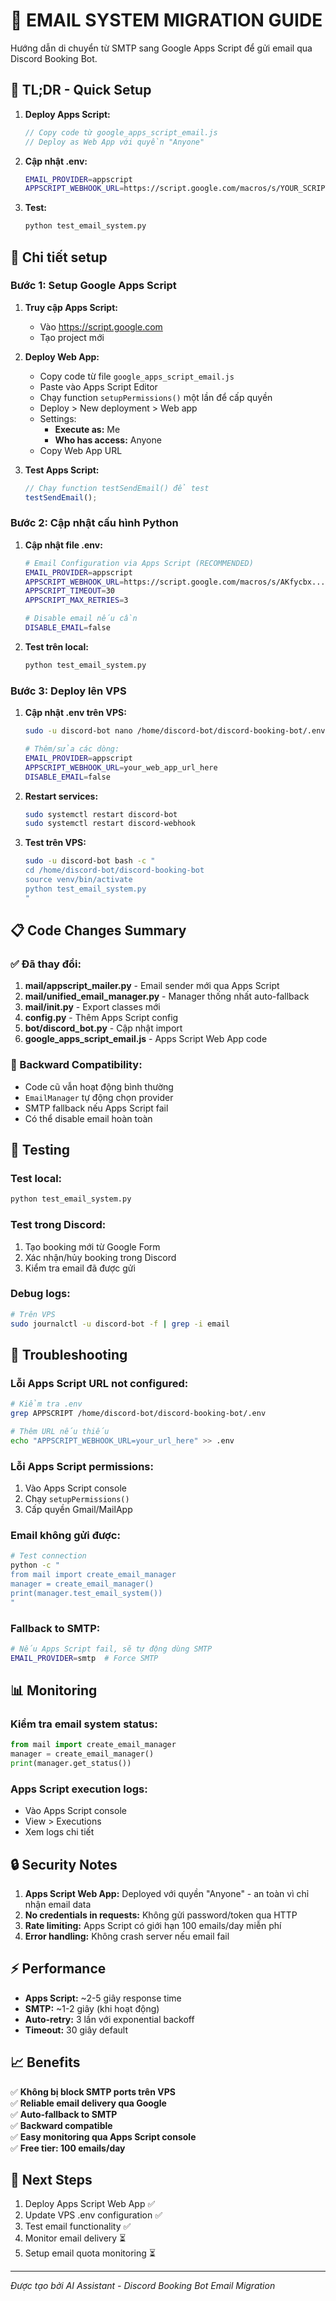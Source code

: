 # 📧 EMAIL SYSTEM MIGRATION GUIDE

Hướng dẫn di chuyển từ SMTP sang Google Apps Script để gửi email qua Discord Booking Bot.

## 🚀 TL;DR - Quick Setup

1. **Deploy Apps Script:**
   ```javascript
   // Copy code từ google_apps_script_email.js
   // Deploy as Web App với quyền "Anyone"
   ```

2. **Cập nhật .env:**
   ```bash
   EMAIL_PROVIDER=appscript
   APPSCRIPT_WEBHOOK_URL=https://script.google.com/macros/s/YOUR_SCRIPT_ID/exec
   ```

3. **Test:**
   ```bash
   python test_email_system.py
   ```

## 🔧 Chi tiết setup

### Bước 1: Setup Google Apps Script

1. **Truy cập Apps Script:**
   - Vào https://script.google.com
   - Tạo project mới

2. **Deploy Web App:**
   - Copy code từ file `google_apps_script_email.js`
   - Paste vào Apps Script Editor
   - Chạy function `setupPermissions()` một lần để cấp quyền
   - Deploy > New deployment > Web app
   - Settings:
     - **Execute as:** Me
     - **Who has access:** Anyone
   - Copy Web App URL

3. **Test Apps Script:**
   ```javascript
   // Chạy function testSendEmail() để test
   testSendEmail();
   ```

### Bước 2: Cập nhật cấu hình Python

1. **Cập nhật file .env:**
   ```bash
   # Email Configuration via Apps Script (RECOMMENDED)
   EMAIL_PROVIDER=appscript
   APPSCRIPT_WEBHOOK_URL=https://script.google.com/macros/s/AKfycbx.../exec
   APPSCRIPT_TIMEOUT=30
   APPSCRIPT_MAX_RETRIES=3
   
   # Disable email nếu cần
   DISABLE_EMAIL=false
   ```

2. **Test trên local:**
   ```bash
   python test_email_system.py
   ```

### Bước 3: Deploy lên VPS

1. **Cập nhật .env trên VPS:**
   ```bash
   sudo -u discord-bot nano /home/discord-bot/discord-booking-bot/.env
   
   # Thêm/sửa các dòng:
   EMAIL_PROVIDER=appscript
   APPSCRIPT_WEBHOOK_URL=your_web_app_url_here
   DISABLE_EMAIL=false
   ```

2. **Restart services:**
   ```bash
   sudo systemctl restart discord-bot
   sudo systemctl restart discord-webhook
   ```

3. **Test trên VPS:**
   ```bash
   sudo -u discord-bot bash -c "
   cd /home/discord-bot/discord-booking-bot
   source venv/bin/activate
   python test_email_system.py
   "
   ```

## 📋 Code Changes Summary

### ✅ Đã thay đổi:

1. **mail/appscript_mailer.py** - Email sender mới qua Apps Script
2. **mail/unified_email_manager.py** - Manager thống nhất auto-fallback
3. **mail/__init__.py** - Export classes mới
4. **config.py** - Thêm Apps Script config
5. **bot/discord_bot.py** - Cập nhật import
6. **google_apps_script_email.js** - Apps Script Web App code

### 🔄 Backward Compatibility:

- Code cũ vẫn hoạt động bình thường
- `EmailManager` tự động chọn provider
- SMTP fallback nếu Apps Script fail
- Có thể disable email hoàn toàn

## 🧪 Testing

### Test local:
```bash
python test_email_system.py
```

### Test trong Discord:
1. Tạo booking mới từ Google Form
2. Xác nhận/hủy booking trong Discord
3. Kiểm tra email đã được gửi

### Debug logs:
```bash
# Trên VPS
sudo journalctl -u discord-bot -f | grep -i email
```

## 🚨 Troubleshooting

### Lỗi Apps Script URL not configured:
```bash
# Kiểm tra .env
grep APPSCRIPT /home/discord-bot/discord-booking-bot/.env

# Thêm URL nếu thiếu
echo "APPSCRIPT_WEBHOOK_URL=your_url_here" >> .env
```

### Lỗi Apps Script permissions:
1. Vào Apps Script console
2. Chạy `setupPermissions()` 
3. Cấp quyền Gmail/MailApp

### Email không gửi được:
```bash
# Test connection
python -c "
from mail import create_email_manager
manager = create_email_manager()
print(manager.test_email_system())
"
```

### Fallback to SMTP:
```bash
# Nếu Apps Script fail, sẽ tự động dùng SMTP
EMAIL_PROVIDER=smtp  # Force SMTP
```

## 📊 Monitoring

### Kiểm tra email system status:
```python
from mail import create_email_manager
manager = create_email_manager()
print(manager.get_status())
```

### Apps Script execution logs:
- Vào Apps Script console
- View > Executions
- Xem logs chi tiết

## 🔒 Security Notes

1. **Apps Script Web App:** Deployed với quyền "Anyone" - an toàn vì chỉ nhận email data
2. **No credentials in requests:** Không gửi password/token qua HTTP
3. **Rate limiting:** Apps Script có giới hạn 100 emails/day miễn phí
4. **Error handling:** Không crash server nếu email fail

## ⚡ Performance

- **Apps Script:** ~2-5 giây response time
- **SMTP:** ~1-2 giây (khi hoạt động)
- **Auto-retry:** 3 lần với exponential backoff
- **Timeout:** 30 giây default

## 📈 Benefits

✅ **Không bị block SMTP ports trên VPS**  
✅ **Reliable email delivery qua Google**  
✅ **Auto-fallback to SMTP**  
✅ **Backward compatible**  
✅ **Easy monitoring qua Apps Script console**  
✅ **Free tier: 100 emails/day**  

## 🎯 Next Steps

1. Deploy Apps Script Web App ✅
2. Update VPS .env configuration ✅
3. Test email functionality ✅  
4. Monitor email delivery ⏳
5. Setup email quota monitoring ⏳

---

*Được tạo bởi AI Assistant - Discord Booking Bot Email Migration*
